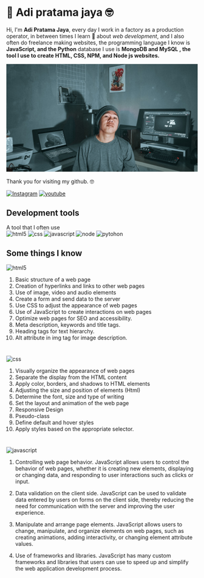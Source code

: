 # 👋 Adi pratama jaya 🤓

Hi, I'm **Adi Pratama Jaya**, every day I work in a factory as a production operator, in between times I learn 🚀 about _web development_, and I also often do freelance making websites, the programming language I know is **JavaScript, and the Python** database I use is **MongoDB and MySQL , the tool I use to create HTML, CSS, NPM, and Node js websites.**

![adi pratama jaya](/apps/asset/images/profile/AdiProfile.jpg)

Thank you for visiting my github. 🤓

[![Instagram](https://img.shields.io/badge/Instagram-E4405F?style=for-the-badge&logo=instagram&logoColor=white)]([https://www.linkedin.com/in/adipratamajaya/](https://www.instagram.com/apratama_x_x/))
[![youtube](https://img.shields.io/badge/YouTube-FF0000?style=for-the-badge&logo=youtube&logoColor=white)]([https://www.linkedin.com/in/adipratamajaya/](https://www.youtube.com/c/Adipratamajaya))

## Development tools

A tool that I often use <br>
![html5](https://img.shields.io/badge/HTML5-E34F26?style=for-the-badge&logo=html5&logoColor=white)
![css](https://img.shields.io/badge/CSS-239120?&style=for-the-badge&logo=css3&logoColor=white)
![javascript](https://img.shields.io/badge/JavaScript-F7DF1E?style=for-the-badge&logo=javascript&logoColor=black)
![node](https://img.shields.io/badge/Node.js-43853D?style=for-the-badge&logo=node.js&logoColor=white)
![pytohon](https://img.shields.io/badge/Python-14354C?style=for-the-badge&logo=python&logoColor=white)

## Some things I know

![html5](https://img.shields.io/badge/HTML5-E34F26?style=for-the-badge&logo=html5&logoColor=white)

1. Basic structure of a web page
2. Creation of hyperlinks and links to other web pages
3. Use of image, video and audio elements
4. Create a form and send data to the server
5. Use CSS to adjust the appearance of web pages
6. Use of JavaScript to create interactions on web pages
7. Optimize web pages for SEO and accessibility.
8. Meta description, keywords and title tags.
9. Heading tags for text hierarchy.
10. Alt attribute in img tag for image description.

#

![css](https://img.shields.io/badge/CSS-239120?&style=for-the-badge&logo=css3&logoColor=white)

1. Visually organize the appearance of web pages
2. Separate the display from the HTML content
3. Apply color, borders, and shadows to HTML elements
4. Adjusting the size and position of elements (Html)
5. Determine the font, size and type of writing
6. Set the layout and animation of the web page
7. Responsive Design
8. Pseudo-class
9. Define default and hover styles
10. Apply styles based on the appropriate selector.

#

![javascript](https://img.shields.io/badge/JavaScript-F7DF1E?style=for-the-badge&logo=javascript&logoColor=black)

1. Controlling web page behavior. JavaScript allows users to control the behavior of web pages, whether it is creating new elements, displaying or changing data, and responding to user interactions such as clicks or input.

2. Data validation on the client side. JavaScript can be used to validate data entered by users on forms on the client side, thereby reducing the need for communication with the server and improving the user experience.

3. Manipulate and arrange page elements. JavaScript allows users to change, manipulate, and organize elements on web pages, such as creating animations, adding interactivity, or changing element attribute values.

4. Use of frameworks and libraries. JavaScript has many custom frameworks and libraries that users can use to speed up and simplify the web application development process.
